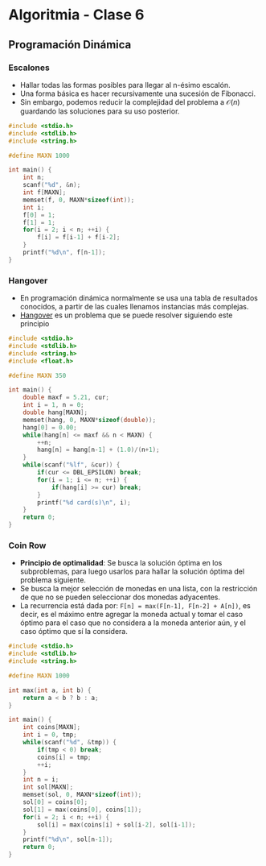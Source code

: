 Algoritmia - Clase 6
====================

Programación Dinámica
---------------------

### Escalones

-   Hallar todas las formas posibles para llegar al n-ésimo escalón.
-   Una forma básica es hacer recursivamente una sucesión de Fibonacci.
-   Sin embargo, podemos reducir la complejidad del problema a 𝒪(*n*) guardando las soluciones para su uso posterior.

``` c
#include <stdio.h>
#include <stdlib.h>
#include <string.h>

#define MAXN 1000

int main() {
    int n;
    scanf("%d", &n);
    int f[MAXN];
    memset(f, 0, MAXN*sizeof(int));
    int i;
    f[0] = 1;
    f[1] = 1;
    for(i = 2; i < n; ++i) {
        f[i] = f[i-1] + f[i-2];
    }
    printf("%d\n", f[n-1]);
}
```

### Hangover

-   En programación dinámica normalmente se usa una tabla de resultados conocidos, a partir de las cuales llenamos instancias más complejas.
-   [Hangover](poj.org/problem?id=1003) es un problema que se puede resolver siguiendo este principio

``` c
#include <stdio.h>
#include <stdlib.h>
#include <string.h>
#include <float.h>

#define MAXN 350

int main() {
    double maxf = 5.21, cur;
    int i = 1, n = 0;
    double hang[MAXN];
    memset(hang, 0, MAXN*sizeof(double));
    hang[0] = 0.00;
    while(hang[n] <= maxf && n < MAXN) {
        ++n;
        hang[n] = hang[n-1] + (1.0)/(n+1);
    }
    while(scanf("%lf", &cur)) {
        if(cur <= DBL_EPSILON) break;
        for(i = 1; i <= n; ++i) {
            if(hang[i] >= cur) break;
        }
        printf("%d card(s)\n", i);
    }
    return 0;
}
```

### Coin Row

-   **Principio de optimalidad**: Se busca la solución óptima en los subproblemas, para luego usarlos para hallar la solución óptima del problema siguiente.
-   Se busca la mejor selección de monedas en una lista, con la restricción de que no se pueden seleccionar dos monedas adyacentes.
-   La recurrencia está dada por: `F[n] = max(F[n-1], F[n-2] + A[n])`, es decir, es el máximo entre agregar la moneda actual y tomar el caso óptimo para el caso que no considera a la moneda anterior aún, y el caso óptimo que sí la considera.

``` c
#include <stdio.h>
#include <stdlib.h>
#include <string.h>

#define MAXN 1000

int max(int a, int b) {
    return a < b ? b : a;
}

int main() {
    int coins[MAXN];
    int i = 0, tmp;
    while(scanf("%d", &tmp)) {
        if(tmp < 0) break;
        coins[i] = tmp;
        ++i;
    }
    int n = i;
    int sol[MAXN];
    memset(sol, 0, MAXN*sizeof(int));
    sol[0] = coins[0];
    sol[1] = max(coins[0], coins[1]);
    for(i = 2; i < n; ++i) {
        sol[i] = max(coins[i] + sol[i-2], sol[i-1]);
    }
    printf("%d\n", sol[n-1]);
    return 0;
}
```
